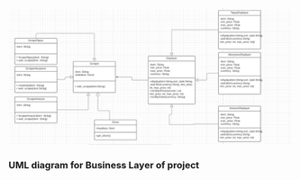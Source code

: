 ![UML  diagram](https://github.com/kamrann001/FastFinder/blob/master/FastFinder/BusinessLayer/UML_diagram.png?raw=true)
### UML diagram for Business Layer of project <br/>
